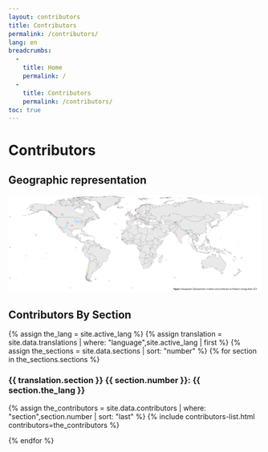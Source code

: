```yaml
---
layout: contributors
title: Contributors
permalink: /contributors/
lang: en
breadcrumbs:
  - 
    title: Home
    permalink: /
  - 
    title: Contributors
    permalink: /contributors/
toc: true
---
```


# Contributors

## Geographic representation

<img src="/assets/site-img/contributor-map.svg" class="img-fluid" alt="Geographic representation of Pediatric Urology Book contributors">

## Contributors By Section

{% assign the_lang = site.active_lang %}
{% assign translation = site.data.translations | where: "language",site.active_lang | first %}
{% assign the_sections = site.data.sections | sort: "number" %}
{% for section in the_sections.sections %}

### {{ translation.section }} {{ section.number }}: {{ section.the_lang }}

{% assign the_contributors = site.data.contributors | where: "section",section.number | sort: "last" %}
{% include contributors-list.html contributors=the_contributors %}

{% endfor %}